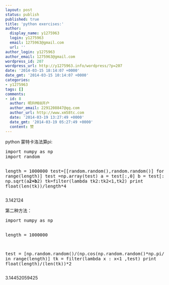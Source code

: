 ```yaml
---
layout: post
status: publish
published: true
title: 'python exercises:'
author:
  display_name: y1275963
  login: y1275963
  email: 1275963@gmail.com
  url: ''
author_login: y1275963
author_email: 1275963@gmail.com
wordpress_id: 207
wordpress_url: http://y1275963.info/wordpress/?p=207
date: '2014-03-15 18:14:07 +0000'
date_gmt: '2014-03-15 10:14:07 +0000'
categories:
- y1275963
tags: []
comments:
- id: 8
  author: 明升M88开户
  author_email: 2291208847@qq.com
  author_url: http://www.xm58tc.com
  date: '2014-03-19 13:27:49 +0000'
  date_gmt: '2014-03-19 05:27:49 +0000'
  content: 赞
---
```

<p>python 蒙特卡洛法算pi:</p>
<pre class="lang:python decode:true">import numpy as np
import random

length = 1000000
test=[[random.random(),random.random()] for i in range(length)]
test =np.array(test)
a = test[:,0]
b = test[:,1]
tk2 = np.sqrt(a**2+b**2)
tk=filter(lambda tk2:tk2&lt;1,tk2)
print float(len(tk))/length*4</pre>
<p>3.142124</p>
<p>第二种方法：</p>
<pre class="lang:python decode:true ">import numpy as np

length = 1000000

test = [np.random.random()/(np.cos(np.random.random()*np.pi/2)) for i in range(length)]
tk = filter(lambda x : x&lt;1 ,test)
print float(length)/(len(tk))*2</pre>
<p>3.14452059425</p>
<p>&nbsp;</p>
<p>&nbsp;</p>
<p>&nbsp;</p>
